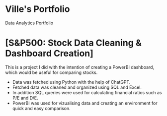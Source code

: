 # Ville's Portfolio
Data Analytics Portfolio

# [S&P500: Stock Data Cleaning & Dashboard Creation]

This is a project I did with the intention of creating a PowerBI dashboard, which would be useful for comparing stocks.

* Data was fetched using Python with the help of ChatGPT.
* Fetched data was cleaned and organized using SQL and Excel.
* In addition SQL queries were used for calculating financial ratios such as P/E and D/E.
* PowerBI was used for vizualising data and creating an environment for quick and easy comparison. 
